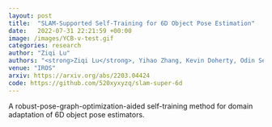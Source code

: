 ```yaml
---
layout: post
title:  "SLAM-Supported Self-Training for 6D Object Pose Estimation"
date:   2022-07-31 22:21:59 +00:00
image: /images/YCB-v-test.gif
categories: research
author: "Ziqi Lu"
authors: "<strong>Ziqi Lu</strong>, Yihao Zhang, Kevin Doherty, Odin Severinsen, Ethan Yang, John Leonard"
venue: "IROS"
arxiv: https://arxiv.org/abs/2203.04424
code: https://github.com/520xyxyzq/slam-super-6d
---
```


A robust-pose-graph-optimization-aided self-training method for domain adaptation of 6D object pose estimators.